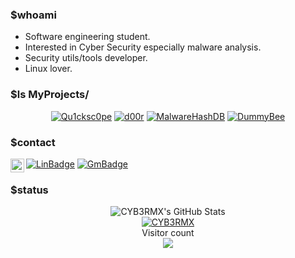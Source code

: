 ### $whoami
- Software engineering student.
- Interested in Cyber Security especially malware analysis.
- Security utils/tools developer.
- Linux lover.

### $ls MyProjects/
<p align="center">
  <a href="https://github.com/CYB3RMX/Qu1cksc0pe"><img title="Qu1cksc0pe" src="https://github-readme-stats.vercel.app/api/pin/?username=CYB3RMX&repo=Qu1cksc0pe&theme=highcontrast"></a>
  <a href="https://github.com/CYB3RMX/d00r"><img title="d00r" src="https://github-readme-stats.vercel.app/api/pin/?username=CYB3RMX&repo=d00r&theme=highcontrast"></a>
  <a href="https://github.com/CYB3RMX/MalwareHashDB"><img title="MalwareHashDB" src="https://github-readme-stats.vercel.app/api/pin/?username=CYB3RMX&repo=MalwareHashDB&theme=highcontrast"></a>
  <a href="https://github.com/CYB3RMX/DummyBee"><img title="DummyBee" src="https://github-readme-stats.vercel.app/api/pin/?username=CYB3RMX&repo=DummyBee&theme=highcontrast"></a>
</p>

### $contact
[![LinBadge](https://img.shields.io/badge/-M.Ali-blue?style=flat-square&logo=Linkedin&logoColor=white&link=https://www.linkedin.com/in/mehmetalikerimoglu/)](https://www.linkedin.com/in/mehmetalikerimoglu/)
[![GmBadge](https://img.shields.io/badge/-cyb3rmx0@gmail.com-c14438?style=flat-square&logo=Gmail&logoColor=white&link=mailto:cyb3rmx0@gmail.com)](mailto:cyb3rmx0@gmail.com)
<a href="https://www.instagram.com/siberji/">
  <img align="left" alt="SiberJi" width="22px" src="https://cdn.jsdelivr.net/npm/simple-icons@v3/icons/instagram.svg" />
</a>

### $status
<p align="center">
  <img src="https://github-readme-stats.vercel.app/api?username=CYB3RMX&&show_icons=true&theme=radical&line_height=27&v=5" alt="CYB3RMX's GitHub Stats" /><br>
  <a href="https://github.com/CYB3RMX"><img title="CYB3RMX" src="https://github-readme-stats.vercel.app/api/top-langs/?username=CYB3RMX&layout=compact"></a><br>
  Visitor count<br>
  <img src="https://profile-counter.glitch.me/CYB3RMX/count.svg" />
</p>
